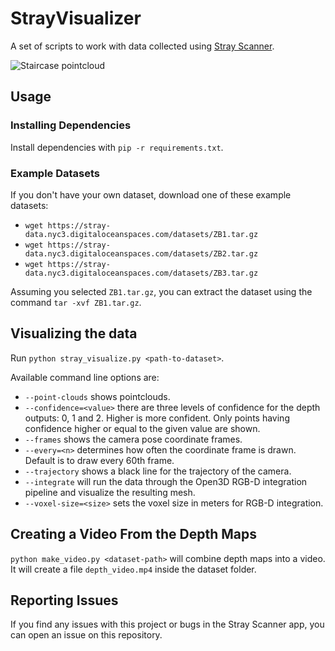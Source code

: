 # StrayVisualizer

A set of scripts to work with data collected using [Stray Scanner](https://apps.apple.com/us/app/stray-scanner/id1557051662).

![Staircase pointcloud](images/pointcloud.webp)

## Usage

### Installing Dependencies

Install dependencies with `pip -r requirements.txt`.

### Example Datasets

If you don't have your own dataset, download one of these example datasets:
- `wget https://stray-data.nyc3.digitaloceanspaces.com/datasets/ZB1.tar.gz`
- `wget https://stray-data.nyc3.digitaloceanspaces.com/datasets/ZB2.tar.gz`
- `wget https://stray-data.nyc3.digitaloceanspaces.com/datasets/ZB3.tar.gz`

Assuming you selected `ZB1.tar.gz`, you can extract the dataset using the command `tar -xvf ZB1.tar.gz`.

## Visualizing the data

Run `python stray_visualize.py <path-to-dataset>`.

Available command line options are:
- `--point-clouds` shows pointclouds.
- `--confidence=<value>` there are three levels of confidence for the depth outputs: 0, 1 and 2. Higher is more confident. Only points having confidence higher or equal to the given value are shown.
- `--frames` shows the camera pose coordinate frames.
- `--every=<n>` determines how often the coordinate frame is drawn. Default is to draw every 60th frame.
- `--trajectory` shows a black line for the trajectory of the camera.
- `--integrate` will run the data through the Open3D RGB-D integration pipeline and visualize the resulting mesh.
- `--voxel-size=<size>` sets the voxel size in meters for RGB-D integration.

## Creating a Video From the Depth Maps

`python make_video.py <dataset-path>` will combine depth maps into a video. It will create a file `depth_video.mp4` inside the dataset folder.

## Reporting Issues

If you find any issues with this project or bugs in the Stray Scanner app, you can open an issue on this repository.




